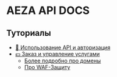 # AEZA API DOCS

## Туториалы
* [💼 Использование API и авторизация](/t/usage.md)
* [💵 Заказ и управление услугами](/t/service.md)
  * [Более подробно про домены](/t/types/domain.md)
  * [Про WAF-Защиту](/t/types/waf.md)
